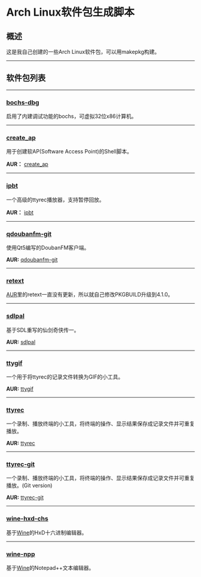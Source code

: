 Arch Linux软件包生成脚本
=======================

概述
----

这是我自己创建的一些Arch Linux软件包，可以用makepkg构建。

--------

软件包列表
---------

--------

### [bochs-dbg](http://bochs.sourceforge.net/) ###

启用了内建调试功能的bochs，可虚拟32位x86计算机。

------

### [create_ap](https://github.com/oblique/configs/blob/master/bin/create_ap) ###

用于创建软AP(Software Access Point)的Shell脚本。

**AUR：** [create_ap](https://aur.archlinux.org/packages/create_ap/)

------

### [ipbt](http://www.chiark.greenend.org.uk/~sgtatham/ipbt/)

一个高级的ttyrec播放器，支持暂停回放。

**AUR：** [ipbt](https://aur.archlinux.org/packages/ipbt/)

------

### [qdoubanfm-git](https://gitcafe.com/zonyitoo/doubanfm-qt) ###

使用Qt5编写的DoubanFM客户端。

**AUR:** [qdoubanfm-git](https://aur.archlinux.org/packages/qdoubanfm-git/)

------

### [retext](http://retext.sourceforge.net/) ###

[AUR](https://aur.archlinux.org/)里的retext一直没有更新，所以就自己修改PKGBUILD升级到4.1.0。

------

### [sdlpal](http://sdlpal.codeplex.com/) ###

基于SDL重写的仙剑奇侠传一。

**AUR:** [sdlpal](https://aur.archlinux.org/packages/sdlpal/)

------

### [ttygif](https://github.com/icholy/ttygif) ###

一个用于将ttyrec的记录文件转换为GIF的小工具。

**AUR:** [ttygif](https://aur.archlinux.org/packages/ttygif/)

------

### [ttyrec](http://0xcc.net/ttyrec/index.html.en) ###

一个录制、播放终端的小工具，将终端的操作、显示结果保存成记录文件并可重复播放。

**AUR:** [ttyrec](https://aur.archlinux.org/packages/ttyrec/)

------

### [ttyrec-git](http://git.kitenet.net/?p=ttyrec.git) ###

一个录制、播放终端的小工具，将终端的操作、显示结果保存成记录文件并可重复播放。(Git version)

**AUR:** [ttyrec-git](https://aur.archlinux.org/packages/ttyrec-git/)

------

### [wine-hxd-chs](http://www.mh-nexus.de/en/hxd/) ###

基于[Wine](http://zh.wikipedia.org/wiki/Wine)的HxD十六进制编辑器。

------

### [wine-npp](http://notepad-plus-plus.org/) ###

基于[Wine](http://zh.wikipedia.org/wiki/Wine)的Notepad++文本编辑器。

